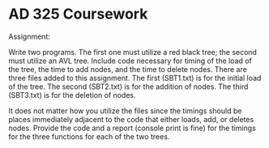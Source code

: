 # AD 325 Coursework

Assignment:

Write two programs.  The first one must utilize a red black tree; the second must utilize an AVL tree.
Include code necessary for timing of the load of the tree, the time to add nodes, and the time to delete nodes.
There are three files added to this assignment.  The first (SBT1.txt) is for the initial load of the tree.
The second (SBT2.txt) is for the addition of nodes.  The third (SBT3.txt) is for the deletion of nodes.

It does not matter how you utilize the files since the timings should be places immediately adjacent to the code that either loads, add, or deletes nodes.
Provide the code and a report (console print is fine) for the timings for the three functions for each of the two trees.
